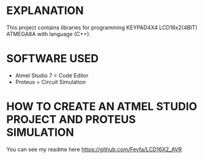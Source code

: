 # EXPLANATION
This project contains libraries for programming KEYPAD4X4 LCD16x2(4BIT) ATMEGA8A with language (C++). 
# SOFTWARE USED
- Atmel Studio 7 = Code Editor
- Proteus = Circuit Simulation
# HOW TO CREATE AN ATMEL STUDIO PROJECT AND PROTEUS SIMULATION
You can see my readme here https://github.com/Feyfa/LCD16X2_AVR
